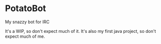 PotatoBot
=========

My snazzy bot for IRC

It's a WIP, so don't expect much of it.
It's also my first java project, so don't expect much of me.
